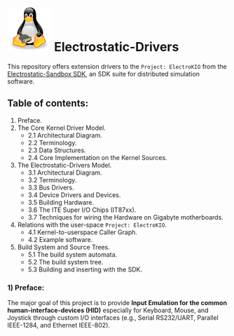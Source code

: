 # <img src="https://github.com/Electrostat-Lab/Electrostatic-Drivers/blob/master/res/linux-tux-svgrepo-com.png" width="100" height="100" /> Electrostatic-Drivers

This repository offers extension drivers to the `Project: ElectroKIO` from the [Electrostatic-Sandbox SDK](https://github.com/Electrostat-Lab/Electrostatic-Sandbox), an SDK suite for distributed simulation software. 

## Table of contents:
1. Preface.
2. The Core Kernel Driver Model.
   * 2.1 Architectural Diagram.
   * 2.2 Terminology.
   * 2.3 Data Structures.
   * 2.4 Core Implementation on the Kernel Sources.
3. The Electrostatic-Drivers Model.
   * 3.1 Architectural Diagram.
   * 3.2 Terminology.
   * 3.3 Bus Drivers.
   * 3.4 Device Drivers and Devices.
   * 3.5 Building Hardware.
   * 3.6 The ITE Super I/O Chips (IT87xx).
   * 3.7 Techniques for wiring the Hardware on Gigabyte motherboards.
4. Relations with the user-space `Project: ElectroKIO`.
   * 4.1 Kernel-to-userspace Caller Graph.
   * 4.2 Example software.
5. Build System and Source Trees.
   * 5.1 The build system automata.
   * 5.2 The build system tree.
   * 5.3 Building and inserting with the SDK.

### 1) Preface: 
The major goal of this project is to provide **Input Emulation for the common human-interface-devices (HID)** especially for Keyboard, Mouse, and Joystick through custom I/O interfaces (e.g., Serial RS232/UART, Parallel IEEE-1284, and Ethernet IEEE-802).
